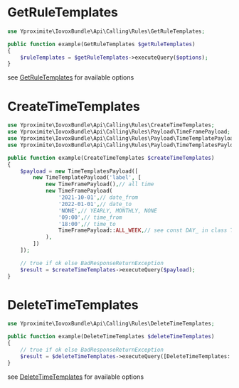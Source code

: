 # GetRuleTemplates

```php
use Yproximite\IovoxBundle\Api\Calling\Rules\GetRuleTemplates;

public function example(GetRuleTemplates $getRuleTemplates)
{
    $ruleTemplates = $getRuleTemplates->executeQuery($options); 
} 
```
see [GetRuleTemplates](../../src/Api/Calling/Rules/GetRuleTemplates.php) for available options

# CreateTimeTemplates

```php
use Yproximite\IovoxBundle\Api\Calling\Rules\CreateTimeTemplates;
use Yproximite\IovoxBundle\Api\Calling\Rules\Payload\TimeFramePayload;
use Yproximite\IovoxBundle\Api\Calling\Rules\Payload\TimeTemplatePayload;
use Yproximite\IovoxBundle\Api\Calling\Rules\Payload\TimeTemplatesPayload;

public function example(CreateTimeTemplates $createTimeTemplates)
{
    $payload = new TimeTemplatesPayload([
        new TimeTemplatePayload('label', [
            new TimeFramePayload(),// all time
            new TimeFramePayload(
                '2021-10-01',// date_from
                '2022-01-01',// date_to
                'NONE',// YEARLY, MONTHLY, NONE
                '09:00',// time_from
                '18:00',// time_to
                TimeFramePayload::ALL_WEEK,// see const DAY_ in class TimeFramePayload
            ),
        ])
    ]);

    // true if ok else BadResponseReturnException
    $result = $createTimeTemplates->executeQuery($payload);
}
```

# DeleteTimeTemplates

```php
use Yproximite\IovoxBundle\Api\Calling\Rules\DeleteTimeTemplates;

public function example(DeleteTimeTemplates $deleteTimeTemplates)
{
    // true if ok else BadResponseReturnException
    $result = $deleteTimeTemplates->executeQuery([DeleteTimeTemplates::QUERY_PARAMETER_TIME_TEMPLATE_LABELS => 'label']); 
}
```

see [DeleteTimeTemplates](../../src/Api/Calling/Rules/DeleteTimeTemplates.php) for available options

